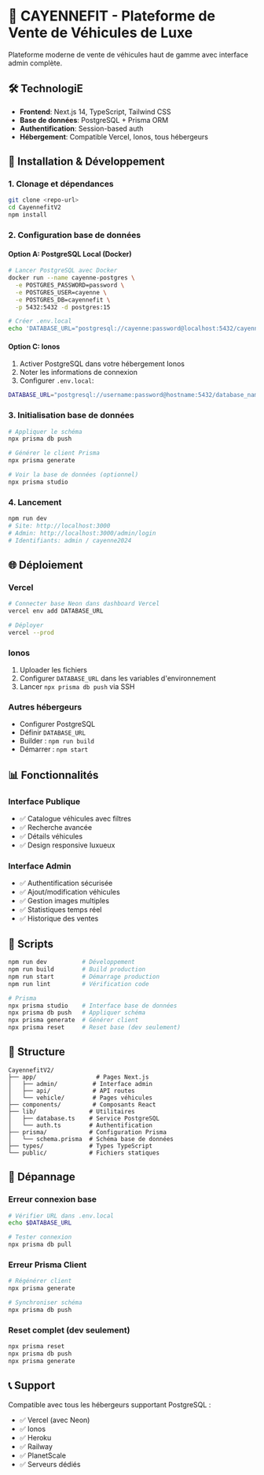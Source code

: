# 🚗 CAYENNEFIT - Plateforme de Vente de Véhicules de Luxe

Plateforme moderne de vente de véhicules haut de gamme avec interface admin complète.

## 🛠️ TechnologiE

- **Frontend**: Next.js 14, TypeScript, Tailwind CSS
- **Base de données**: PostgreSQL + Prisma ORM
- **Authentification**: Session-based auth
- **Hébergement**: Compatible Vercel, Ionos, tous hébergeurs

## 🚀 Installation & Développement

### 1. Clonage et dépendances

```bash
git clone <repo-url>
cd CayennefitV2
npm install
```

### 2. Configuration base de données

#### Option A: PostgreSQL Local (Docker)

```bash
# Lancer PostgreSQL avec Docker
docker run --name cayenne-postgres \
  -e POSTGRES_PASSWORD=password \
  -e POSTGRES_USER=cayenne \
  -e POSTGRES_DB=cayennefit \
  -p 5432:5432 -d postgres:15

# Créer .env.local
echo 'DATABASE_URL="postgresql://cayenne:password@localhost:5432/cayennefit?schema=public"' > .env.local
```

#### Option C: Ionos

1. Activer PostgreSQL dans votre hébergement Ionos
2. Noter les informations de connexion
3. Configurer `.env.local`:

```bash
DATABASE_URL="postgresql://username:password@hostname:5432/database_name?sslmode=require"
```

### 3. Initialisation base de données

```bash
# Appliquer le schéma
npx prisma db push

# Générer le client Prisma
npx prisma generate

# Voir la base de données (optionnel)
npx prisma studio
```

### 4. Lancement

```bash
npm run dev
# Site: http://localhost:3000
# Admin: http://localhost:3000/admin/login
# Identifiants: admin / cayenne2024
```

## 🌐 Déploiement

### Vercel

```bash
# Connecter base Neon dans dashboard Vercel
vercel env add DATABASE_URL

# Déployer
vercel --prod
```

### Ionos

1. Uploader les fichiers
2. Configurer `DATABASE_URL` dans les variables d'environnement
3. Lancer `npx prisma db push` via SSH

### Autres hébergeurs

- Configurer PostgreSQL
- Définir `DATABASE_URL`
- Builder : `npm run build`
- Démarrer : `npm start`

## 📊 Fonctionnalités

### Interface Publique

- ✅ Catalogue véhicules avec filtres
- ✅ Recherche avancée
- ✅ Détails véhicules
- ✅ Design responsive luxueux

### Interface Admin

- ✅ Authentification sécurisée
- ✅ Ajout/modification véhicules
- ✅ Gestion images multiples
- ✅ Statistiques temps réel
- ✅ Historique des ventes

## 🔧 Scripts

```bash
npm run dev          # Développement
npm run build        # Build production
npm run start        # Démarrage production
npm run lint         # Vérification code

# Prisma
npx prisma studio    # Interface base de données
npx prisma db push   # Appliquer schéma
npx prisma generate  # Générer client
npx prisma reset     # Reset base (dev seulement)
```

## 📁 Structure

```
CayennefitV2/
├── app/                 # Pages Next.js
│   ├── admin/          # Interface admin
│   ├── api/            # API routes
│   └── vehicle/        # Pages véhicules
├── components/         # Composants React
├── lib/               # Utilitaires
│   ├── database.ts    # Service PostgreSQL
│   └── auth.ts        # Authentification
├── prisma/            # Configuration Prisma
│   └── schema.prisma  # Schéma base de données
├── types/             # Types TypeScript
└── public/            # Fichiers statiques
```

## 🐛 Dépannage

### Erreur connexion base

```bash
# Vérifier URL dans .env.local
echo $DATABASE_URL

# Tester connexion
npx prisma db pull
```

### Erreur Prisma Client

```bash
# Régénérer client
npx prisma generate

# Synchroniser schéma
npx prisma db push
```

### Reset complet (dev seulement)

```bash
npx prisma reset
npx prisma db push
npx prisma generate
```

## 📞 Support

Compatible avec tous les hébergeurs supportant PostgreSQL :

- ✅ Vercel (avec Neon)
- ✅ Ionos
- ✅ Heroku
- ✅ Railway
- ✅ PlanetScale
- ✅ Serveurs dédiés
